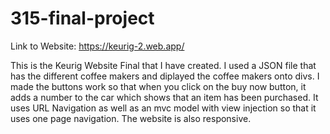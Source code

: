 # 315-final-project

Link to Website: https://keurig-2.web.app/

This is the Keurig Website Final that I have created. I used a JSON file that has the different coffee makers and diplayed the coffee makers onto divs. I made the buttons work so that when you click on the buy now button, it adds a number to the car which shows that an item has been purchased. It uses URL Navigation as well as an mvc model with view injection so that it uses one page navigation. The website is also responsive.
